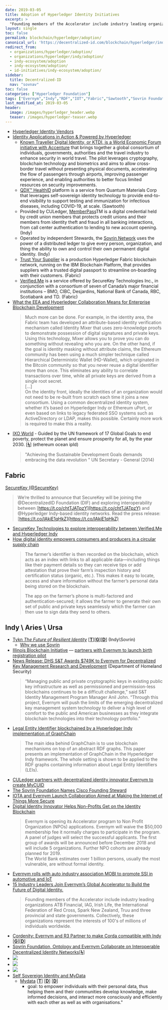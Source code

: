 ```yaml
---
date: 2019-03-05
title: Adoption of Hyperledger Identity Initiatives
excerpt: >
  "Founding members of the Accelerator include industry leading organizations ATB Financial, IAG, Irish Life, the International Federation of Red Cross, Spark New Zealand, Truu and three provincial and state governments. Collectively, these organizations represent the interests of 100's of millions of individuals worldwide."
layout: single
toc: false
permalink: blockchain/hyperledger/adoption/
canonical_url: 'https://decentralized-id.com/blockchain/hyperledger/indy/adoption/'
redirect_from:
  - organizations/hyperledger/adoption/
  - organizations/hyperledger/indy/adoption/
  - indy-ecosystem/adoption
  - indy-ecosystem/adoption/
  - id-initiatives/indy-ecosystem/adoption/
sidebar:
  title: Decentralized-ID
  nav: "sovnav" 
toc: false
categories: ["Hyperledger Foundation"]
tags: ["Evernym","Indy","RDF","IOT","Fabric","Sawtooth","Sovrin Foundation","Hyperledger Foundation","Adoption","Blockchain","Aries","Accenture","Consensys","Cisco","Ethereum Enterprise Alliance","CULedger","Truu"]
last_modified_at: 2019-03-05
header:
  image: /images/hyperledger_header.webp
  teaser: /images/hyperledger-teaser.webp
---
```


* [Hyperledger Identity Vendors](https://www.hyperledger.org/vendor_level/identity-management)
* [Identity Applications in Action & Powered by Hyperledger](https://www.hyperledger.org/blog/2020/04/30/identity-applications-in-action-powered-by-hyperledger)
  * [Known Traveller Digital Identity, or KTDI, is a World Economic Forum initiative with Accenture](https://www.accenture.com/us-en/services/blockchain/digital-identity) that brings together a global consortium of individuals, governments, authorities and the travel industry to enhance security in world travel. The pilot leverages cryptography, blockchain technology and biometrics and aims to allow cross-border travel without presenting physical documents, accelerating the flow of passengers through airports, improving passenger experience, and enabling authorities to better focus limited resources on security improvements.
  * [QDX™ HealthID](https://www.quantummaterialscorp.com/) platform is a service from Quantum Materials Corp that leverages self-sovereign identity technology to provide end-to-end visibility to support testing and immunization for infectious diseases, including COVID-19, at scale. (Sawtooth)
  * Provided by CULedger, [MemberPass](https://www.memberpass.com/)TM is a digital credential held by credit union members that protects credit unions and their members from identity theft and fraud in all banking interactions, from call center authentication to lending to new account opening. (Indy)
  * Operated by independent Stewards, the [Sovrin Network](https://sovrin.org/) uses the power of a distributed ledger to give every person, organization, and thing the ability to own and control their own permanent digital identity. (Indy)
  * [Trust Your Supplier](https://www.trustyoursupplier.com/) is a production Hyperledger Fabric blockchain network, running on the IBM Blockchain Platform, that provides suppliers with a trusted digital passport to streamline on-boarding with their customers. (Fabric)
  * [Verified.Me](https://verified.me/) is a service offered by SecureKey Technologies Inc., in conjunction with a consortium of seven of Canada’s major financial institutions – BMO, CIBC, Desjardins, National Bank of Canada, RBC, Scotiabank and TD. (Fabric)
* [What the EEA and Hyperledger Collaboration Means for Enterprise Blockchain Development](https://media.consensys.net/what-the-eea-and-hyperledger-collaboration-means-for-enterprise-blockchain-development-31580012cb2)
  > Much more can be done. For example, in the identity area, the Fabric team has developed an attribute-based identity verification mechanism called Identity Mixer that uses zero-knowledge proofs to demonstrate possession of digital signatures and private keys. Using this technology, Mixer allows you to prove you can do something without revealing who you are. On the other hand, if the goal is identity masking without attribute claims, the Ethereum community has been using a much simpler technique called Hierarchical Deterministic Wallet (HD-Wallet), which originated in the Bitcoin community so that you never reuse a digital identifier more than once. This eliminates any ability to correlate transactions over time, while all private keys are derived from a single root secret.\
  > [...]\
  > On the identity front, ideally the identities of an organization would not need to be re-built from scratch each time it joins a new consortium. Using a common decentralized identity system, whether it’s based on Hyperledger Indy or Ethereum uPort, or even based on links to legacy federated SSO systems such as ActiveDirectory or LDAP, makes this possible. Certainly more work is required to make this a reality.
* [IXO World](https://ixo.world/) - Guided by the UN framework of 17 Global Goals to end poverty, protect the planet and ensure prosperity for all, by the year 2030. [[**ϟ**](https://twitter.com/phillipgibb/status/1073247433067556865)] (ethereum ocean ipld)
  >"Achieving the Sustainable Development Goals demands embracing the data revolution " UN Secretary - General (2014)

## Fabric

[SecureKey (@SecureKey)](https://twitter.com/SecureKey/status/996004279528894470)
  > We’re thrilled to announce that SecureKey will be joining the @DecentralizedID Foundation (DIF) and exploring interoperability between [https://t.co/chtTJATpzY](https://t.co/chtTJATpzY) and @Hyperledger Indy-based identity networks. Read the press release: [https://t.co/lAkiE1qHkZ](https://t.co/lAkiE1qHkZ)
* [SecureKey Technologies to explore interoperability between Verified.Me and Hyperledger Indy](https://securekey.com/press-releases/hyperledger-indy/)
* [How digital identity empowers consumers and producers in a circular supply chain](https://www.hyperledger.org/blog/2020/05/07/how-digital-identity-empowers-consumers-and-producers-in-a-circular-supply-chain)
  > The farmer’s identifier is then recorded on the blockchain, which acts as an index with links to all applicable data—including things like their payment details so they can receive tips or add attestation that prove their farm’s inspection history and certification status (organic, etc.). This makes it easy to locate, access and share information without the farmer’s personal data being stored on the blockchain.  
  > 
  > The app on the farmer’s phone is multi-factored and authentication-secured; it allows the farmer to generate their own set of public and private keys seamlessly which the farmer can then use to sign data they send to others. 

## Indy \ Aries \ Ursa

* [Tykn *The Future of Resilient Identity*](https://tykn.tech/) [[**T**](https://twitter.com/Tykn_tech)][[**G**](https://github.com/tykntech)][[**D**](https://docs.google.com/document/d/1pNRO6aOb5eK4s8PVv7yS4x9TkqrGglCJ4jebU1F3Yzo/edit#)] (Indy\Sovrin)
  * [Why we use Sovrin](https://blog.tykn.tech/why-we-use-sovrin-ee31dd146a47)
* [Illinois Blockchain Initiative](https://illinoisblockchain.tech/) — [partners with Evernym to launch birth registration pilot](https://illinoisblockchain.tech/illinois-partners-with-evernym-to-launch-birth-registration-pilot-f2668664f67c)
* [News Release: DHS S&T Awards $749K to Evernym for Decentralized Key Management Research and Development](https://www.dhs.gov/science-and-technology/news/2017/07/20/news-release-dhs-st-awards-749k-evernym-decentralized-key) (Department of Homeland Security)
  > “Managing public and private cryptographic keys in existing public key infrastructure as well as permissioned and permission-less blockchains continues to be a difficult challenge,” said S&T Identity Management Program Manager Anil John. “Through this project, Evernym will push the limits of the emerging decentralized key management system technology to deliver a high level of comfort to the public and American businesses as they integrate blockchain technologies into their technology portfolio.”
* [Legal Entity Identifier blockchained by a Hyperledger Indy implementation of GraphChain](http://www.graphchain.io/MTSR2018.pdf)
  >The main idea behind GraphChain is to use blockchain mechanisms on top of an abstract RDF graphs. This paper presents an implementation of GraphChain in the Hyperledger Indy framework. The whole setting is shown to be applied to the RDF graphs containing information about Legal Entity Identifiers (LEIs).
* [CULedger partners with decentralized identity innovator Evernym to create MyCUID](https://www.cuinsight.com/press-release/culedger-partners-decentralized-identity-innovator-evernym-create-mycuid)
* [The Sovrin Foundation Names Cisco Founding Steward](https://globenewswire.com/news-release/2018/06/21/1527830/0/en/The-Sovrin-Foundation-Names-Cisco-Founding-Steward.html)
* [IOTA and Evernym Launch Collaboration Aimed at Making the Internet of Things More Secure](https://globenewswire.com/news-release/2017/08/31/1106292/0/en/IOTA-and-Evernym-Launch-Collaboration-Aimed-at-Making-the-Internet-of-Things-More-Secure.html)
* [Digital Identity Innovator Helps Non-Profits Get on the Identity Blockchain](https://globenewswire.com/news-release/2018/09/25/1575928/0/en/Digital-Identity-Innovator-Helps-Non-Profits-Get-on-the-Identity-Blockchain.html)
   >Evernym is opening its Accelerator program to Non Profit Organization (NPOs) applications. Evernym will waive the $50,000 membership fee it normally charges to participate in the program. A panel of judges will select the successful applicants. The first group of awards will be announced before December 2018 and will include 5 organizations. Further NPO cohorts are already planned for 2019.\
   >The World Bank estimates over 1 billion persons, usually the most vulnerable, are without formal identity.
* [Evernym rolls with auto industry association MOBI to promote SSI in automotive and IoT](https://globenewswire.com/news-release/2018/10/05/1617425/0/en/Evernym-rolls-with-auto-industry-association-MOBI-to-promote-SSI-in-automotive-and-IoT.html)
* [15 Industry Leaders Join Evernym’s Global Accelerator to Build the Future of Digital Identity.](https://globenewswire.com/news-release/2018/11/07/1647044/0/en/15-Industry-Leaders-Join-Evernym-s-Global-Accelerator-to-Build-the-Future-of-Digital-Identity.html)
   > Founding members of the Accelerator include industry leading organizations ATB Financial, IAG, Irish Life, the International Federation of Red Cross, Spark New Zealand, Truu and three provincial and state governments. Collectively, these organizations represent the interests of 100's of millions of individuals worldwide.
* [Cordenity: Evernym and R3 Partner to make Corda compatible with Indy](http://www.paymentsjournal.com/evernym-r3-partner-apply-self-sovereign-identity-financial-services/) [[**G**](https://github.com/Luxoft/cordentity)][[**D**](https://schd.ws/hosted_files/hgf18/0e/Indy%20Identity%20on%20R3s%20Corda.pdf)]
* [Sovrin Foundation, Ontology and Evernym Collaborate on Interoperable Decentralized Identity Networks](https://medium.com/ontologynetwork/blockchain-identity-experts-ontology-evernym-and-the-sovrin-foundation-reach-an-agreement-on-68974ae50bb2)[[**ϟ**](https://globenewswire.com/news-release/2018/10/23/1625715/0/en/Sovrin-Foundation-Ontology-and-Evernym-Collaborate-on-Interoperable-Decentralized-Identity-Networks.html)]
* <a href="https://twitter.com/Hyperledger/status/1072892591157510148"><img src="https://i.imgur.com/pjs9aPf.png"/></a>
* <a href="https://twitter.com/techkuz/status/1074492556434698241"><img src="https://i.imgur.com/txTBlSU.png"/></a>
* <a href="https://twitter.com/ByteSizeCapital/status/1046067509869367307"><img src="https://i.imgur.com/WeLDs34.png"/></a>
* [Self Sovereign Identity and MyData](https://medium.com/@apoikola/self-sovereign-identity-and-mydata-e1f996a9451)
  * [Mydata](http://mydata.org/) [[**T**](https://twitter.com/mydataorg)] [[**D**](https://mydata.org/papers/)] [[**D**](https://mydata.org/declaration/)]
    * goal: to empower individuals with their personal data, thus helping them and their communities develop knowledge, make informed decisions, and interact more consciously and efficiently with each other as well as with organisations."

